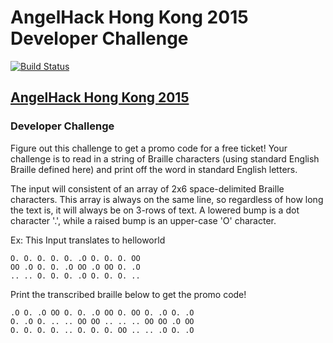 # AngelHack Hong Kong 2015 Developer Challenge

[![Build Status](https://drone.io/github.com/vampireneo/angelhack-hk-2015-developer-challenge/status.png)](https://drone.io/github.com/vampireneo/angelhack-hk-2015-developer-challenge/latest)

## [AngelHack Hong Kong 2015](http://angelhack.com/hackathon/hongkong-2015/)

### Developer Challenge

Figure out this challenge to get a promo code for a free ticket! Your challenge is to read in a string of Braille characters (using standard English Braille defined here) and print off the word in standard English letters.

The input will consistent of an array of 2x6 space-delimited Braille characters. This array is always on the same line, so regardless of how long the text is, it will always be on 3-rows of text. A lowered bump is a dot character '.', while a raised bump is an upper-case 'O' character.

Ex: This Input translates to helloworld

```
O. O. O. O. O. .O O. O. O. OO 
OO .O O. O. .O OO .O OO O. .O
.. .. O. O. O. .O O. O. O. ..
```

Print the transcribed braille below to get the promo code!

```
.O O. .O OO O. O. .O OO O. OO O. .O O. .O
O. .O O. .. .. OO OO .. .. .. OO OO .O OO
O. O. O. O. .. O. O. O. OO .. .. .O O. .O
```